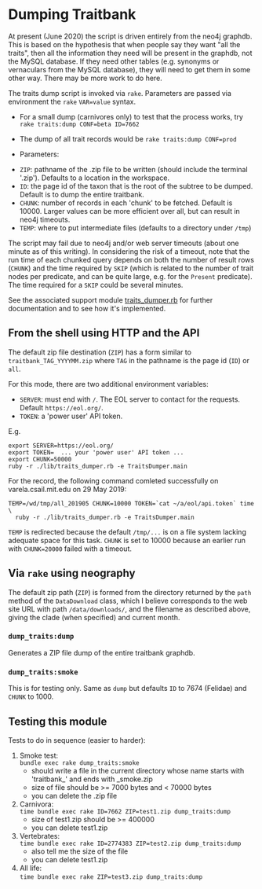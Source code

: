 # Dumping Traitbank

At present (June 2020) the script is driven entirely from the
neo4j graphdb.  This is based on the hypothesis that when people say
they want "all the traits", then all the information they need will be
present in the graphdb, not the MySQL database.  If they need other
tables (e.g. synonyms or vernaculars from the MySQL database), they
will need to get them in some other way.  There may be more work to do
here.

The traits dump script is invoked via `rake`.  Parameters are passed
via environment the `rake` `VAR=value` syntax.


* For a small dump (carnivores only) to test that the process works, try
  `rake traits:dump CONF=beta ID=7662`

* The dump of all trait records would be
  `rake traits:dump CONF=prod`

* Parameters:

 - `ZIP`: pathname of the .zip file to be written (should include
         the terminal '.zip').  Defaults to a location in the workspace.
 - `ID`: the page id of the taxon that is the root of the subtree to
        be dumped.  Default is to dump the entire traitbank.
 - `CHUNK`: number of records in each 'chunk' to be fetched.
            Default is 10000.
            Larger values can be more efficient over all, but
            can result in neo4j timeouts.
 - `TEMP`: where to put intermediate files (defaults to a directory under `/tmp`)

The script may fail due to neo4j and/or web server timeouts (about one
minute as of this writing).  In considering the risk of a timeout,
note that the run time of each chunked query depends on both the
number of result rows (`CHUNK`) and the time required by `SKIP` (which is
related to the number of trait nodes per predicate, and can be quite
large, e.g. for the `Present` predicate).  The time required for a
`SKIP` could be several minutes.

See the associated support module
[traits_dumper.rb](../lib/traits_dumper.rb) for
further documentation and to see how it's implemented.

## From the shell using HTTP and the API

The default zip file destination (`ZIP`) has a form similar to
`traitbank_TAG_YYYYMM.zip` where `TAG` in the pathname is
the page id (`ID`) or `all`.

For this mode, there are two additional environment variables:

 - `SERVER`: must end with `/`.  The EOL server to contact for the requests.
   Default `https://eol.org/`.
 - `TOKEN`: a 'power user' API token.

E.g.

    export SERVER=https://eol.org/
    export TOKEN=  ... your 'power user' API token ...
    export CHUNK=50000
    ruby -r ./lib/traits_dumper.rb -e TraitsDumper.main

For the record, the following command comleted successfully on
varela.csail.mit.edu on 29 May 2019:

    TEMP=/wd/tmp/all_201905 CHUNK=10000 TOKEN=`cat ~/a/eol/api.token` time \
      ruby -r ./lib/traits_dumper.rb -e TraitsDumper.main

`TEMP` is redirected because the default `/tmp/...` is on a file
system lacking adequate space for this task.  `CHUNK` is set to 10000
because an earlier run with `CHUNK=20000` failed with a timeout.

## Via `rake` using neography

The default zip path (`ZIP`) is formed from the directory returned by
the `path` method of the `DataDownload` class, which I believe
corresponds to the web site URL with path `/data/downloads/`, and the
filename as described above, giving the clade (when specified) and
current month.

### `dump_traits:dump`

Generates a ZIP file dump of the entire traitbank graphdb.

### `dump_traits:smoke`

This is for testing only.  Same as `dump` but defaults `ID` to 7674
(Felidae) and `CHUNK` to 1000.

## Testing this module

Tests to do in sequence (easier to harder):

  1. Smoke test: \
         `bundle exec rake dump_traits:smoke`
     - should write a file in the current directory whose name starts with 'traitbank_' and ends with _smoke.zip
     - size of file should be >= 7000 bytes and < 70000 bytes
     - you can delete the .zip file
  2. Carnivora:\
         `time bundle exec rake ID=7662 ZIP=test1.zip dump_traits:dump`
     - size of test1.zip should be >= 400000
     - you can delete test1.zip
  3. Vertebrates:\
         `time bundle exec rake ID=2774383 ZIP=test2.zip dump_traits:dump`
     - also tell me the size of the file
     - you can delete test1.zip
  4. All life:\
         `time bundle exec rake ZIP=test3.zip dump_traits:dump`
